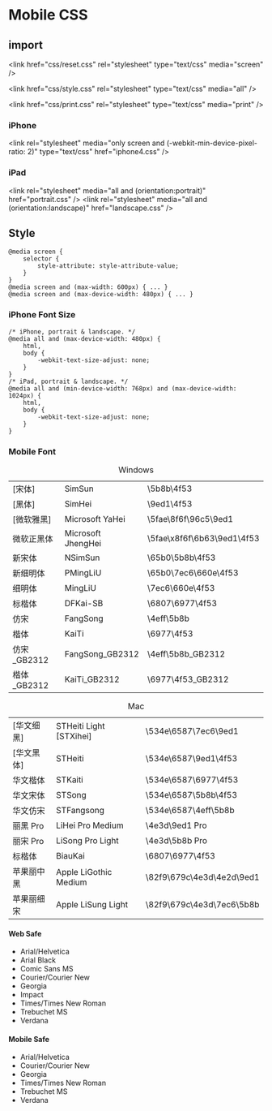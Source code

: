 # Mobile CSS

## import

&lt;link href="css/reset.css" rel="stylesheet" type="text/css" media="screen" /&gt;

&lt;link href="css/style.css" rel="stylesheet" type="text/css" media="all" /&gt;

&lt;link href="css/print.css" rel="stylesheet" type="text/css" media="print" /&gt;

### iPhone
&lt;link rel="stylesheet" media="only screen and (-webkit-min-device-pixel-ratio: 2)" type="text/css" href="iphone4.css" /&gt;

### iPad

&lt;link rel="stylesheet" media="all and (orientation:portrait)" href="portrait.css" /&gt;
&lt;link rel="stylesheet" media="all and (orientation:landscape)" href="landscape.css" /&gt;

## Style

    @media screen {
        selector {
            style-attribute: style-attribute-value;
        }
    }
    @media screen and (max-width: 600px) { ... }
    @media screen and (max-device-width: 480px) { ... }

### iPhone Font Size

    /* iPhone, portrait & landscape. */
    @media all and (max-device-width: 480px) {
        html,
        body {
            -webkit-text-size-adjust: none;
        }
    }
    /* iPad, portrait & landscape. */
    @media all and (min-device-width: 768px) and (max-device-width: 1024px) {
        html,
        body {
            -webkit-text-size-adjust: none;
        }
    }

### Mobile Font

<table>
    <caption>Windows</caption>
    <tr><td>[宋体]</td><td>SimSun</td><td>\5b8b\4f53</td></tr>
    <tr><td>[黑体]</td><td>SimHei</td><td>\9ed1\4f53</td></tr>
    <tr><td>[微软雅黑]</td><td>Microsoft YaHei</td><td>\5fae\8f6f\96c5\9ed1</td></tr>
    <tr><td>微软正黑体</td><td>Microsoft JhengHei</td><td>\5fae\x8f6f\6b63\9ed1\4f53</td></tr>
    <tr><td>新宋体</td><td>NSimSun</td><td>\65b0\5b8b\4f53</td></tr>
    <tr><td>新细明体</td><td>PMingLiU</td><td>\65b0\7ec6\660e\4f53</td></tr>
    <tr><td>细明体</td><td>MingLiU</td><td>\7ec6\660e\4f53</td></tr>
    <tr><td>标楷体</td><td>DFKai-SB</td><td>\6807\6977\4f53</td></tr>
    <tr><td>仿宋</td><td>FangSong</td><td>\4eff\5b8b</td></tr>
    <tr><td>楷体</td><td>KaiTi</td><td>\6977\4f53</td></tr>
    <tr><td>仿宋_GB2312</td><td>FangSong_GB2312</td><td>\4eff\5b8b_GB2312</td></tr>
    <tr><td>楷体_GB2312</td><td>KaiTi_GB2312</td><td>\6977\4f53_GB2312</td></tr>
</table>

<table>
    <caption>Mac</caption>
    <tr><td>[华文细黑]</td><td>STHeiti Light [STXihei]</td><td>\534e\6587\7ec6\9ed1</td></tr>
    <tr><td>[华文黑体]</td><td>STHeiti</td><td>\534e\6587\9ed1\4f53</td></tr>
    <tr><td>华文楷体</td><td>STKaiti</td><td>\534e\6587\6977\4f53</td></tr>
    <tr><td>华文宋体</td><td>STSong</td><td>\534e\6587\5b8b\4f53</td></tr>
    <tr><td>华文仿宋</td><td>STFangsong</td><td>\534e\6587\4eff\5b8b</td></tr>
    <tr><td>丽黑 Pro</td><td>LiHei Pro Medium</td><td>\4e3d\9ed1 Pro</td></tr>
    <tr><td>丽宋 Pro</td><td>LiSong Pro Light</td><td>\4e3d\5b8b Pro</td></tr>
    <tr><td>标楷体</td><td>BiauKai</td><td>\6807\6977\4f53</td></tr>
    <tr><td>苹果丽中黑</td><td>Apple LiGothic Medium</td><td>\82f9\679c\4e3d\4e2d\9ed1</td></tr>
    <tr><td>苹果丽细宋</td><td>Apple LiSung Light</td><td>\82f9\679c\4e3d\7ec6\5b8b</td></tr>
</table>

#### Web Safe
- Arial/Helvetica
- Arial Black
- Comic Sans MS
- Courier/Courier New
- Georgia
- Impact
- Times/Times New Roman
- Trebuchet MS
- Verdana

#### Mobile Safe
- Arial/Helvetica
- Courier/Courier New
- Georgia
- Times/Times New Roman
- Trebuchet MS
- Verdana

